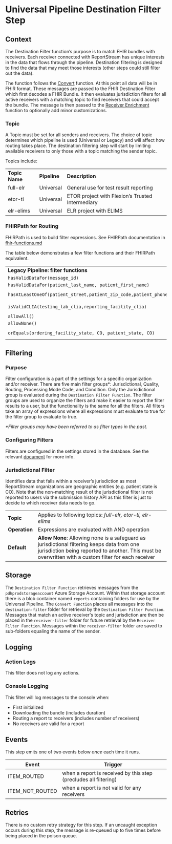 # Universal Pipeline Destination Filter Step

## Context

The Destination Filter function’s purpose is to match FHIR bundles with receivers. Each receiver connected with 
ReportStream has unique interests in the data that flows through the pipeline. Destination filtering is designed to find
the data that may meet those interests (other steps could still filter out the data).

The function follows the [Convert](convert.md) function. At this point all data will be in FHIR format. These messages
are passed to the FHIR Destination Filter which first decodes a FHIR Bundle. It then evaluates jurisdiction filters for
all active receivers with a matching topic to find receivers that could accept the bundle. The message is then passed to
the [Receiver Enrichment](receiver-enrichment.md) function to optionally add minor customizations.

### Topic

A Topic must be set for all senders and receivers. The choice of topic determines which pipeline is used (Universal or
Legacy) and will affect how routing takes place. The destination filtering step will start by limiting available 
receivers to only those with a topic matching the sender topic.

Topics include:

<table>
  <tr>
   <td><strong>Topic Name</strong>
   </td>
   <td><strong>Pipeline</strong>
   </td>
   <td><strong>Description</strong>
   </td>
  </tr>
  <tr>
   <td>full-elr
   </td>
   <td>Universal
   </td>
   <td>General use for test result reporting
   </td>
  </tr>
  <tr>
   <td>etor-ti
   </td>
   <td>Universal
   </td>
   <td>ETOR project with Flexion’s Trusted Intermediary
   </td>
  </tr>
  <tr>
   <td>elr-elims
   </td>
   <td>Universal
   </td>
   <td>ELR project with ELIMS
   </td>
  </tr>
</table>

### FHIRPath for Routing

FHIRPath is used to build filter expressions. See FHIRPath documentation
in [fhir-functions.md](https://github.com/CDCgov/prime-reportstream/blob/d43ab6297a44a4ef2a0fef8d467e79cfcc154f33/prime-router/docs/getting-started/fhir-functions.md)

The table below demonstrates a few filter functions and their FHIRPath equivalent.


<table>
  <tr>
   <td><strong>Legacy Pipeline: filter functions</strong>
   </td>
   <td><strong>Universal Pipeline: FHIRPath Expressions</strong>
   </td>
  </tr>
  <tr>
   <td><code>hasValidDataFor(message_id)</code>
   </td>
   <td><code>Bundle.entry.resource.ofType(MessageHeader).id.exists().not()</code>
   </td>
  </tr>
  <tr>
   <td><code>hasValidDataFor(patient_last_name, patient_first_name)</code>
   </td>
   <td><code>%patientLastname.exists() and %patientFistname.exists()</code>
   </td>
  </tr>
  <tr>
   <td><code>hasAtLeastOneOf(patient_street,patient_zip_code,patient_phone_number,patient_email)</code>
   </td>
   <td><code>%patientStreet.exists() or %patientZipcode.exists() or %patientPhoneNumber.exists() or %patientEmail.exists()</code>
   </td>
  </tr>
  <tr>
   <td><code>isValidCLIA(testing_lab_clia,reporting_facility_clia)</code>
   </td>
   <td><code>%testingLabId.getIdType() = "CLIA" or %reportingFacilityId.getIdType() = 'CLIA'</code>
   </td>
  </tr>
  <tr>
   <td><code>allowAll()</code>
   </td>
   <td><code>true</code>
   </td>
  </tr>
  <tr>
   <td><code>allowNone()</code>
   </td>
   <td><code>false</code>
   </td>
  </tr>
  <tr>
   <td><code>orEquals(ordering_facility_state, CO, patient_state, CO)</code>
   </td>
   <td><code>%orderingFacilityState = "CO" or \
Bundle.entry.resource.ofType(Patient).address.state = "CO"</code>
   </td>
  </tr>
</table>

## Filtering

### Purpose

Filter configuration is a part of the settings for a specific organization and/or receiver. There are five main filter
groups*: Jurisdictional, Quality, Routing, Processing Mode Code, and Condition. Only the Jurisdictional group is
evaluated during the `Destination Filter Function`. The filter groups are used to organize the filters and make it
easier to report the filter results to a user, but the functionality is the same for all the filters. All filters take
an array of expressions where all expressions must evaluate to true for the filter group to evaluate to true.

_*Filter groups may have been referred to as filter types in the past._


### Configuring Filters

Filters are configured in the settings stored in the database. See the relevant [document](../standard-operating-procedures/configuring-filters.md) for more info.

### Jurisdictional Filter

Identifies data that falls within a receiver’s jurisdiction as most ReportStream organizations are geographic entities
(e.g. patient state is CO). Note that the non-matching result of the jurisdictional filter is not reported to users via
the submission history API as this filter is just to decide to which receiver data needs to go.


<table>
  <tr>
   <td><strong>Topic</strong>
   </td>
   <td>Applies to following topics: <em>full-elr, etor-ti, elr-elims</em>
   </td>
  </tr>
  <tr>
   <td><strong>Operation</strong>
   </td>
   <td>Expressions are evaluated with AND operation
   </td>
  </tr>
  <tr>
   <td><strong>Default</strong>
   </td>
   <td><strong>Allow None</strong>: Allowing none is a safeguard as jurisdictional filtering keeps data from one jurisdiction being reported to another. This must be overwritten with a custom filter for each receiver
   </td>
  </tr>
</table>

## Storage

The `Destination Filter Function` retrieves messages from the `pdhprodstorageaccount` Azure Storage Account. Within that
storage account there is a blob container named `reports` containing folders for use by the Universal Pipeline.
The `Convert Function` places all messages into the `destination-filter` folder for retrieval by the
`Destination Filter Function`. Messages that match an active receiver's topic and jurisdiction are then be placed in the
`receiver-filter` folder for future retrieval by the `Receiver Filter Function`. Messages within the `receiver-filter`
folder are saved to sub-folders equaling the name of the sender.

## Logging

### Action Logs

This filter does not log any actions.

### Console Logging

This filter will log messages to the console when:
- First initialized
- Downloading the bundle (includes duration)
- Routing a report to receivers (includes number of receivers)
- No receivers are valid for a report

## Events

This step emits one of two events below _once_ each time it runs.

| Event           | Trigger                                                          |
|-----------------|------------------------------------------------------------------|
| ITEM_ROUTED     | when a report is received by this step (precludes all filtering) |
| ITEM_NOT_ROUTED | when a report is not valid for any receivers                     |

## Retries

There is no custom retry strategy for this step. If an uncaught exception occurs during this step, the message is
re-queued up to five times before being placed in the poison queue.
